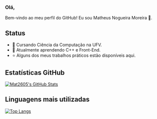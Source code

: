 ### Olá,

Bem-vindo ao meu perfil do GitHub! Eu sou Matheus Nogueira Moreira 🥑.

## Status
- 🐛 Cursando Ciência da Computação na UFV.
- 🌱 Atualmente aprendendo C++ e Front-End.
- ⭐ Alguns dos meus trabalhos práticos estão disponíveis aqui.

## Estatísticas GitHub

[![Mat2605's GitHub Stats](https://github-readme-stats.vercel.app/api?username=seu-username&show_icons=true&count_private=true)](https://github.com/seu-username)

## Linguagens mais utilizadas

[![Top Langs](https://github-readme-stats.vercel.app/api/top-langs/?username=seu-username&layout=compact)](https://github.com/seu-username)

